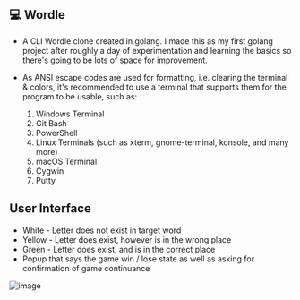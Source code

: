## 💻 Wordle
- A CLI Wordle clone created in golang. I made this as my first golang project after roughly a day of experimentation and learning the basics so there's going to be lots of space for improvement.

- As ANSI escape codes are used for formatting, i.e. clearing the terminal & colors, it's recommended to use a terminal that supports them for the program to be usable, such as: 
  1. Windows Terminal
  2. Git Bash
  3. PowerShell
  4. Linux Terminals (such as xterm, gnome-terminal, konsole, and many more)
  5. macOS Terminal
  6. Cygwin
  7. Putty

## User Interface

- White - Letter does not exist in target word
- Yellow - Letter does exist, however is in the wrong place
- Green - Letter does exist, and is in the correct place
- Popup that says the game win / lose state as well as asking for confirmation of game continuance

![image](https://user-images.githubusercontent.com/92184180/212538379-5bbfab07-6b8c-41bb-b84e-5ef84df0869e.png)
